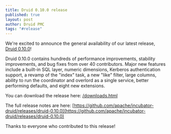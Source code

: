 ```yaml
---
title: Druid 0.10.0 release
published: true
layout: post
author: Druid PMC
tags: "#release"
---
```


We're excited to announce the general availability of our latest release, [Druid 0.10.0](/downloads.html)!

Druid 0.10.0 contains hundreds of performance improvements, stability
improvements, and bug fixes from over 40 contributors. Major new features
include a built-in SQL layer, numeric dimensions, Kerberos authentication
support, a revamp of the "index" task, a new "like" filter, large columns,
ability to run the coordinator and overlord as a single service, better
performing defaults, and eight new extensions.

You can download the release here: [/downloads.html](/downloads.html)

The full release notes are here:
[https://github.com/apache/incubator-druid/releases/druid-0.10.0](https://github.com/apache/incubator-druid/releases/druid-0.10.0)

Thanks to everyone who contributed to this release!
